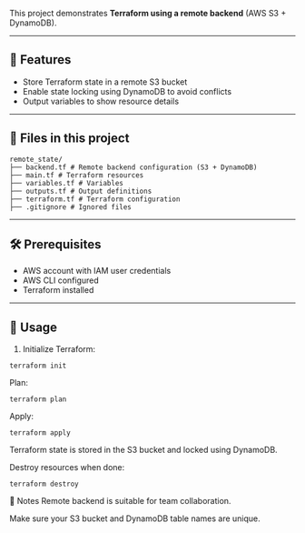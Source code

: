 This project demonstrates **Terraform using a remote backend** (AWS S3 + DynamoDB).

---

## 📝 Features

- Store Terraform state in a remote S3 bucket
- Enable state locking using DynamoDB to avoid conflicts
- Output variables to show resource details

---

## 📂 Files in this project
```
remote_state/
├── backend.tf # Remote backend configuration (S3 + DynamoDB)
├── main.tf # Terraform resources
├── variables.tf # Variables
├── outputs.tf # Output definitions
├── terraform.tf # Terraform configuration
├── .gitignore # Ignored files
```

---

## 🛠 Prerequisites

- AWS account with IAM user credentials
- AWS CLI configured
- Terraform installed

---

## 🚀 Usage

1. Initialize Terraform:
```
terraform init
```
Plan:
```
terraform plan
```
Apply:

```
terraform apply
```
Terraform state is stored in the S3 bucket and locked using DynamoDB.

Destroy resources when done:
```
terraform destroy
```
📌 Notes
Remote backend is suitable for team collaboration.

Make sure your S3 bucket and DynamoDB table names are unique.
